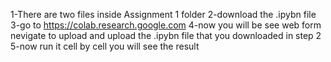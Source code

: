 1-There are two files inside Assignment 1 folder 
2-download the .ipybn file 
3-go to https://colab.research.google.com
4-now you will be see web form nevigate to upload and upload the .ipybn file that you downloaded in step 2
5-now run it cell by cell you will see the result 
